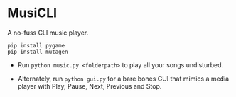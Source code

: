 # MusiCLI

A no-fuss CLI music player.

`pip install pygame`   
`pip install mutagen`

- Run `python music.py <folderpath>` to play all your songs undisturbed.

- Alternately, run `python gui.py` for a bare bones GUI that mimics a media player with Play, Pause, Next, Previous and Stop.
